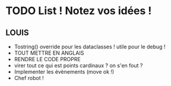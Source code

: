# TODO List ! Notez vos idées !

## LOUIS
- Tostring() override pour les dataclasses ! utile pour le debug !
- TOUT METTRE EN ANGLAIS
- RENDRE LE CODE PROPRE
- virer tout ce qui est points cardinaux ? on s'en fout ?
- Implementer les évènements (move ok !)
- Chef robot !